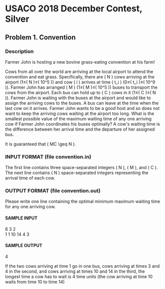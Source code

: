 # USACO 2018 December Contest, Silver
## Problem 1. Convention

### Description

Farmer John is hosting a new bovine grass-eating convention at his farm!

Cows from all over the world are arriving at the local airport to attend the convention and eat grass. Specifically, there are \( N \) cows arriving at the airport (1≤\( N \)≤\( 10^5 \)) and cow \( i \) arrives at time \( t_i \) (0≤\( t_i \)≤\( 10^9 \)). Farmer John has arranged \( M \) (1≤\( M \)≤\( 10^5 \)) buses to transport the cows from the airport. Each bus can hold up to \( C \) cows in it (1≤\( C \)≤\( N \)). Farmer John is waiting with the buses at the airport and would like to assign the arriving cows to the buses. A bus can leave at the time when the last cow on it arrives. Farmer John wants to be a good host and so does not want to keep the arriving cows waiting at the airport too long. What is the smallest possible value of the maximum waiting time of any one arriving cow if Farmer John coordinates his buses optimally? A cow's waiting time is the difference between her arrival time and the departure of her assigned bus.

It is guaranteed that \( MC \geq N \).

### INPUT FORMAT (file convention.in)

The first line contains three space-separated integers \( N \), \( M \), and \( C \). The next line contains \( N \) space-separated integers representing the arrival time of each cow.

### OUTPUT FORMAT (file convention.out)

Please write one line containing the optimal minimum maximum waiting time for any one arriving cow.

#### SAMPLE INPUT
6 3 2  
1 1 10 14 4 3  


#### SAMPLE OUTPUT
4  

If the two cows arriving at time 1 go in one bus, cows arriving at times 3 and 4 in the second, and cows arriving at times 10 and 14 in the third, the longest time a cow has to wait is 4 time units (the cow arriving at time 10 waits from time 10 to time 14)
